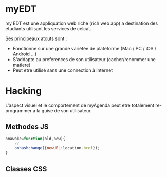 myEDT
=========

my EDT est une appliquation web riche (rich web app) a destination des etudiants utilisant les services de celcat.

Ses principeaux atouts sont :

  - Fonctionne sur une grande variétée de plateforme (Mac / PC / iOS / Android ...)
  - S'addapte au preferences de son utilisateur (cacher/renommer une matiere)
  - Peut etre utilisé sans une connection à internet

Hacking
=======
L'aspect visuel et le comportement de myAgenda peut etre totalement re-programmer a la guise de son utilisateur.

Methodes JS
-----------
```js
onawake=function(old,now){
    //
	onhashchange({newURL:location.href});
}
```

Classes CSS
----

    